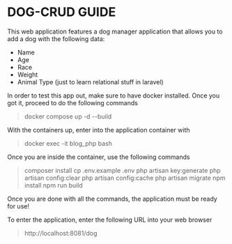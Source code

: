 # DOG-CRUD GUIDE

This web application features a dog manager application that allows you to add a dog with the following data:
- Name
- Age
- Race
- Weight
- Animal Type (just to learn relational stuff in laravel)

In order to test this app out, make sure to have docker installed. Once you got it, proceed to do the following commands

> docker compose up -d --build

With the containers up, enter into the application container with

> docker exec -it blog_php bash

Once you are inside the container, use the following commands

> composer install
> cp .env.example .env
> php artisan key:generate
> php artisan config:clear
> php artisan config:cache
> php artisan migrate
> npm install
> npm run build

Once you are done with all the commands, the application must be ready for use!

To enter the application, enter the following URL into your web browser
> http://localhost:8081/dog
